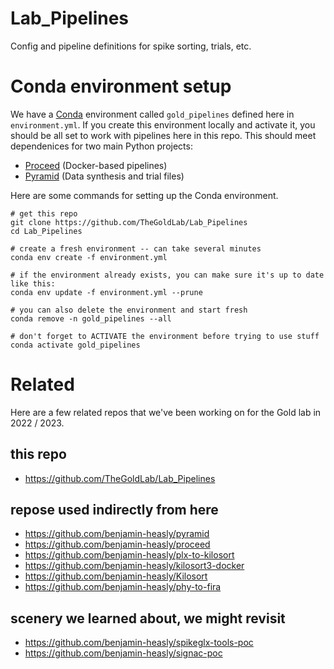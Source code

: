 # Lab_Pipelines

Config and pipeline definitions for spike sorting, trials, etc.

# Conda environment setup

We have a [Conda](https://docs.conda.io/projects/conda/en/latest/user-guide/install/index.html) environment called `gold_pipelines` defined here in `environment.yml`.  If you create this environment locally and activate it, you should be all set to work with pipelines here in this repo.
This should meet dependenices for two main Python projects:

 - [Proceed](https://github.com/benjamin-heasly/proceed) (Docker-based pipelines)
 - [Pyramid](https://github.com/benjamin-heasly/pyramid) (Data synthesis and trial files)


Here are some commands for setting up the Conda environment.

```
# get this repo
git clone https://github.com/TheGoldLab/Lab_Pipelines
cd Lab_Pipelines

# create a fresh environment -- can take several minutes
conda env create -f environment.yml

# if the environment already exists, you can make sure it's up to date like this:
conda env update -f environment.yml --prune

# you can also delete the environment and start fresh
conda remove -n gold_pipelines --all

# don't forget to ACTIVATE the environment before trying to use stuff
conda activate gold_pipelines
```

# Related
Here are a few related repos that we've been working on for the Gold lab in 2022 / 2023.

## this repo

 - https://github.com/TheGoldLab/Lab_Pipelines

## repose used indirectly from here

 - https://github.com/benjamin-heasly/pyramid
 - https://github.com/benjamin-heasly/proceed
 - https://github.com/benjamin-heasly/plx-to-kilosort
 - https://github.com/benjamin-heasly/kilosort3-docker
 - https://github.com/benjamin-heasly/Kilosort
 - https://github.com/benjamin-heasly/phy-to-fira

## scenery we learned about, we might revisit

 - https://github.com/benjamin-heasly/spikeglx-tools-poc
 - https://github.com/benjamin-heasly/signac-poc
